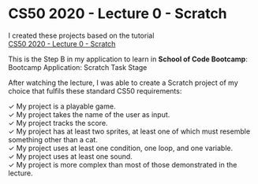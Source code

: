 # CS50 2020 - Lecture 0 - Scratch

I created these projects based on the tutorial       
[CS50 2020 - Lecture 0 - Scratch](https://www.youtube.com/watch?v=YoXxevp1WRQ&ab_channel=CS50)

This is the Step B in my application to learn in **School of Code Bootcamp**:         
Bootcamp Application: Scratch Task Stage

After watching the lecture, I was able to create a Scratch project of my choice that fulfils these standard CS50 requirements:

✓ My project is a playable game.       
✓ My project takes the name of the user as input.      
✓ My project tracks the score.      
✓ My project has at least two sprites, at least one of which must resemble something other than a cat.      
✓ My project uses at least one condition, one loop, and one variable.      
✓ My project uses at least one sound.      
✓ My project is more complex than most of those demonstrated in the lecture.      
